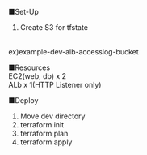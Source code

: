 ■Set-Up
1. Create S3 for tfstate
<br />
ex)example-dev-alb-accesslog-bucket

■Resources
<br />
EC2(web, db) x 2
<br />
ALb x 1(HTTP Listener only)

■Deploy
1. Move dev directory
2. terraform init
3. terraform plan
4. terraform apply